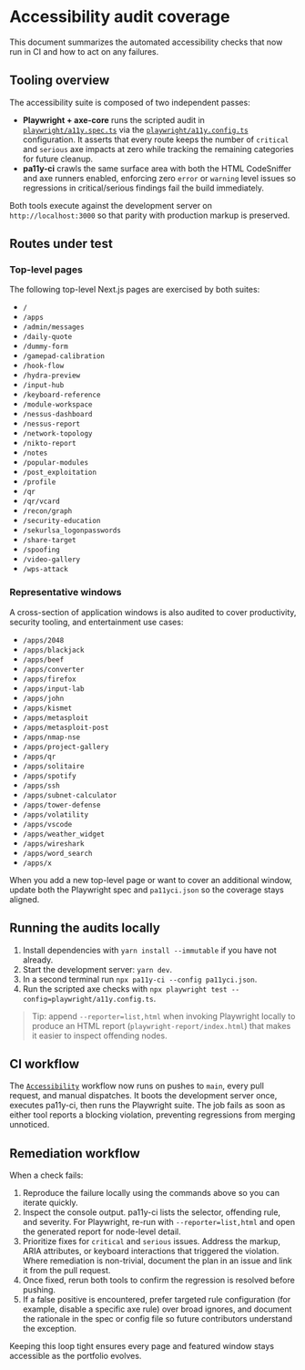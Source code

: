 # Accessibility audit coverage

This document summarizes the automated accessibility checks that now run in CI and how to act on any failures.

## Tooling overview

The accessibility suite is composed of two independent passes:

- **Playwright + axe-core** runs the scripted audit in [`playwright/a11y.spec.ts`](../playwright/a11y.spec.ts) via the [`playwright/a11y.config.ts`](../playwright/a11y.config.ts) configuration. It asserts that every route keeps the number of `critical` and `serious` axe impacts at zero while tracking the remaining categories for future cleanup.
- **pa11y-ci** crawls the same surface area with both the HTML CodeSniffer and axe runners enabled, enforcing zero `error` or `warning` level issues so regressions in critical/serious findings fail the build immediately.

Both tools execute against the development server on `http://localhost:3000` so that parity with production markup is preserved.

## Routes under test

### Top-level pages

The following top-level Next.js pages are exercised by both suites:

- `/`
- `/apps`
- `/admin/messages`
- `/daily-quote`
- `/dummy-form`
- `/gamepad-calibration`
- `/hook-flow`
- `/hydra-preview`
- `/input-hub`
- `/keyboard-reference`
- `/module-workspace`
- `/nessus-dashboard`
- `/nessus-report`
- `/network-topology`
- `/nikto-report`
- `/notes`
- `/popular-modules`
- `/post_exploitation`
- `/profile`
- `/qr`
- `/qr/vcard`
- `/recon/graph`
- `/security-education`
- `/sekurlsa_logonpasswords`
- `/share-target`
- `/spoofing`
- `/video-gallery`
- `/wps-attack`

### Representative windows

A cross-section of application windows is also audited to cover productivity, security tooling, and entertainment use cases:

- `/apps/2048`
- `/apps/blackjack`
- `/apps/beef`
- `/apps/converter`
- `/apps/firefox`
- `/apps/input-lab`
- `/apps/john`
- `/apps/kismet`
- `/apps/metasploit`
- `/apps/metasploit-post`
- `/apps/nmap-nse`
- `/apps/project-gallery`
- `/apps/qr`
- `/apps/solitaire`
- `/apps/spotify`
- `/apps/ssh`
- `/apps/subnet-calculator`
- `/apps/tower-defense`
- `/apps/volatility`
- `/apps/vscode`
- `/apps/weather_widget`
- `/apps/wireshark`
- `/apps/word_search`
- `/apps/x`

When you add a new top-level page or want to cover an additional window, update both the Playwright spec and `pa11yci.json` so the coverage stays aligned.

## Running the audits locally

1. Install dependencies with `yarn install --immutable` if you have not already.
2. Start the development server: `yarn dev`.
3. In a second terminal run `npx pa11y-ci --config pa11yci.json`.
4. Run the scripted axe checks with `npx playwright test --config=playwright/a11y.config.ts`.

> Tip: append `--reporter=list,html` when invoking Playwright locally to produce an HTML report (`playwright-report/index.html`) that makes it easier to inspect offending nodes.

## CI workflow

The [`Accessibility`](../.github/workflows/a11y.yml) workflow now runs on pushes to `main`, every pull request, and manual dispatches. It boots the development server once, executes pa11y-ci, then runs the Playwright suite. The job fails as soon as either tool reports a blocking violation, preventing regressions from merging unnoticed.

## Remediation workflow

When a check fails:

1. Reproduce the failure locally using the commands above so you can iterate quickly.
2. Inspect the console output. pa11y-ci lists the selector, offending rule, and severity. For Playwright, re-run with `--reporter=list,html` and open the generated report for node-level detail.
3. Prioritize fixes for `critical` and `serious` issues. Address the markup, ARIA attributes, or keyboard interactions that triggered the violation. Where remediation is non-trivial, document the plan in an issue and link it from the pull request.
4. Once fixed, rerun both tools to confirm the regression is resolved before pushing.
5. If a false positive is encountered, prefer targeted rule configuration (for example, disable a specific axe rule) over broad ignores, and document the rationale in the spec or config file so future contributors understand the exception.

Keeping this loop tight ensures every page and featured window stays accessible as the portfolio evolves.

